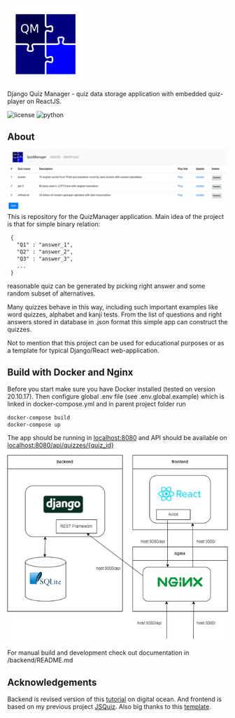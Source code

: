 <img src="frontend/react_frontend/src/images/logo.png" width=175>

Django Quiz Manager - quiz data storage application with embedded quiz-player on ReactJS. 

![license](https://img.shields.io/github/license/mihael-tunik/DjangoQuizManager)
![python](https://img.shields.io/badge/python-3.8.10-green)
## About
![image](screenshots/storage_app.png)
This is repository for the QuizManager application.
Main idea of the project is that for simple binary relation:
```
 { 
   "Q1" : "answer_1",
   "Q2" : "answer_2",
   "Q3" : "answer_3", 
   ...
 } 
```
reasonable quiz can be generated by picking right answer and some random subset of alternatives.

Many quizzes behave in this way, including such important examples like word quizzes, alphabet and kanji tests. From the list of questions and right answers stored in database in .json format this simple app can construct the quizzes.

Not to mention that this project can be used for educational purposes or as a template for typical Django/React web-application.

## Build with Docker and Nginx
Before you start make sure you have Docker installed (tested on version 20.10.17).
Then configure global .env file (see .env.global.example) which is linked in docker-compose.yml and in parent project folder run
```
docker-compose build
docker-compose up
```
The app should be running in [localhost:8080](http://localhost:8080)
and API should be available on [localhost:8080/api/quizzes/{quiz_id}](http://localhost:8080/api/quizzes)

![image](scheme.png)

For manual build and development check out documentation in /backend/README.md

## Acknowledgements
Backend is revised version of this [tutorial](https://github.com/techiediaries/django-react)
on digital ocean. And frontend is based on my previous project [JSQuiz](https://github.com/mihael-tunik/JSQuiz).
Also big thanks to this [template](https://github.com/Ceci-Aguilera/django-react-nginx-mysql-docker).
